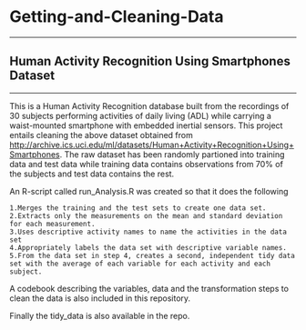 # Getting-and-Cleaning-Data

*******************************************************
## Human Activity Recognition Using Smartphones Dataset
*******************************************************
  This is a Human Activity Recognition database built from the recordings of 30 subjects performing activities of daily living (ADL) while carrying a waist-mounted smartphone with embedded inertial sensors.
  This project entails cleaning the above dataset obtained from http://archive.ics.uci.edu/ml/datasets/Human+Activity+Recognition+Using+Smartphones. The raw dataset has been randomly partioned into training data and test data while training data contains observations from 70% of the subjects and test data contains the rest.
 
 An R-script called run_Analysis.R was created so that it does the following
 
    1.Merges the training and the test sets to create one data set.
    2.Extracts only the measurements on the mean and standard deviation for each measurement.
    3.Uses descriptive activity names to name the activities in the data set
    4.Appropriately labels the data set with descriptive variable names.
    5.From the data set in step 4, creates a second, independent tidy data set with the average of each variable for each activity and each subject.
    
 A codebook describing the variables, data and the transformation steps to clean the data is also included in this repository.
 
 Finally the tidy_data is also available in the repo.
